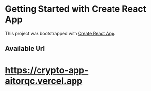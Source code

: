 # Getting Started with Create React App

This project was bootstrapped with [Create React App](https://github.com/facebook/create-react-app).

## Available Url

# https://crypto-app-aitorqc.vercel.app

